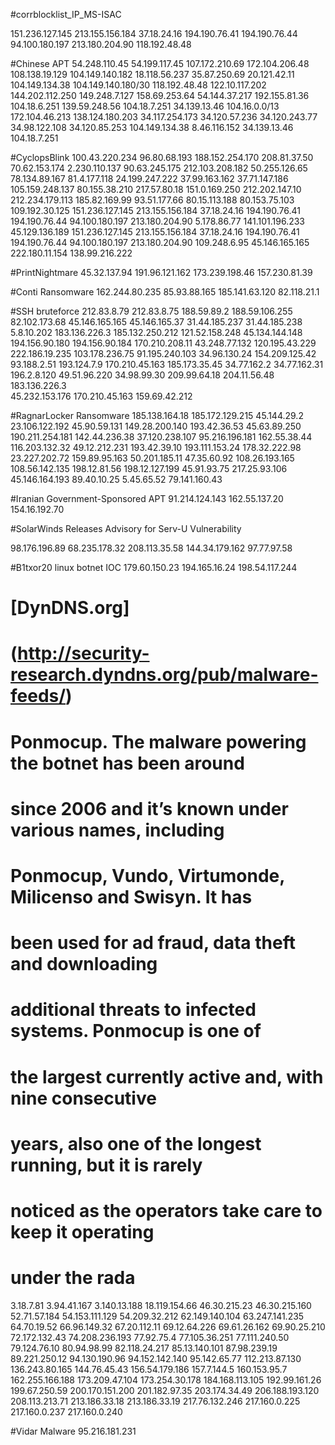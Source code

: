 #corrblocklist_IP_MS-ISAC

151.236.127.145
213.155.156.184
37.18.24.16
194.190.76.41
194.190.76.44
94.100.180.197
213.180.204.90
118.192.48.48

#Chinese APT
54.248.110.45
54.199.117.45
107.172.210.69
172.104.206.48
108.138.19.129
104.149.140.182
18.118.56.237
35.87.250.69
20.121.42.11
104.149.134.38
104.149.140.180/30
118.192.48.48
122.10.117.202
144.202.112.250
149.248.7.127
158.69.253.64
54.144.37.217
192.155.81.36
104.18.6.251 
139.59.248.56
104.18.7.251 
34.139.13.46
104.16.0.0/13
172.104.46.213
138.124.180.203
34.117.254.173
34.120.57.236
34.120.243.77
34.98.122.108
34.120.85.253
104.149.134.38
8.46.116.152
34.139.13.46
104.18.7.251

#CyclopsBlink
100.43.220.234
96.80.68.193
188.152.254.170
208.81.37.50
70.62.153.174
2.230.110.137
90.63.245.175
212.103.208.182
50.255.126.65
78.134.89.167
81.4.177.118
24.199.247.222
37.99.163.162
37.71.147.186
105.159.248.137
80.155.38.210
217.57.80.18
151.0.169.250
212.202.147.10
212.234.179.113
185.82.169.99
93.51.177.66
80.15.113.188
80.153.75.103
109.192.30.125
151.236.127.145
213.155.156.184
37.18.24.16
194.190.76.41
194.190.76.44
94.100.180.197
213.180.204.90
5.178.86.77
141.101.196.233 
45.129.136.189 
151.236.127.145
213.155.156.184
37.18.24.16
194.190.76.41
194.190.76.44
94.100.180.197
213.180.204.90
109.248.6.95
45.146.165.165
222.180.11.154
138.99.216.222

#PrintNightmare
45.32.137.94
191.96.121.162
173.239.198.46
157.230.81.39

#Conti Ransomware
162.244.80.235
85.93.88.165
185.141.63.120
82.118.21.1

#SSH bruteforce
212.83.8.79 
212.83.8.75
188.59.89.2
188.59.106.255
82.102.173.68
45.146.165.165
45.146.165.37
31.44.185.237
31.44.185.238
5.8.10.202
183.136.226.3
185.132.250.212	
121.52.158.248
45.134.144.148
194.156.90.180
194.156.90.184
170.210.208.11
43.248.77.132
120.195.43.229
222.186.19.235
103.178.236.75
91.195.240.103
34.96.130.24
154.209.125.42
93.188.2.51
193.124.7.9
170.210.45.163
185.173.35.45
34.77.162.2
34.77.162.31
196.2.8.120
49.51.96.220
34.98.99.30
209.99.64.18
204.11.56.48
183.136.226.3	
45.232.153.176
170.210.45.163
159.69.42.212


#RagnarLocker Ransomware
185.138.164.18
185.172.129.215
45.144.29.2
23.106.122.192
45.90.59.131
149.28.200.140
193.42.36.53
45.63.89.250
190.211.254.181
142.44.236.38
37.120.238.107
95.216.196.181
162.55.38.44
116.203.132.32
49.12.212.231
193.42.39.10
193.111.153.24
178.32.222.98
23.227.202.72
159.89.95.163
50.201.185.11 
47.35.60.92
108.26.193.165
108.56.142.135
198.12.81.56
198.12.127.199
45.91.93.75 
217.25.93.106
45.146.164.193
89.40.10.25
5.45.65.52
79.141.160.43

#Iranian Government-Sponsored APT 
91.214.124.143 
162.55.137.20 
154.16.192.70

#SolarWinds Releases Advisory for Serv-U Vulnerability

98.176.196.89
68.235.178.32
208.113.35.58
144.34.179.162
97.77.97.58
 
#B1txor20 linux botnet IOC
179.60.150.23
194.165.16.24
198.54.117.244


# [DynDNS.org] 
# (http://security-research.dyndns.org/pub/malware-feeds/) 
# Ponmocup. The malware powering the botnet has been around 
# since 2006 and it’s known under various names, including 
# Ponmocup, Vundo, Virtumonde, Milicenso and Swisyn. It has 
# been used for ad fraud, data theft and downloading 
# additional threats to infected systems. Ponmocup is one of 
# the largest currently active and, with nine consecutive 
# years, also one of the longest running, but it is rarely 
# noticed as the operators take care to keep it operating 
# under the rada
3.18.7.81
3.94.41.167
3.140.13.188
18.119.154.66
46.30.215.23
46.30.215.160
52.71.57.184
54.153.111.129
54.209.32.212
62.149.140.104
63.247.141.235
64.70.19.52
66.96.149.32
67.20.112.11
69.12.64.226
69.61.26.162
69.90.25.210
72.172.132.43
74.208.236.193
77.92.75.4
77.105.36.251
77.111.240.50
79.124.76.10
80.94.98.99
82.118.24.217
85.13.140.101
87.98.239.19
89.221.250.12
94.130.190.96
94.152.142.140
95.142.65.77
112.213.87.130
136.243.80.165
144.76.45.43
156.54.179.186
157.7.144.5
160.153.95.7
162.255.166.188
173.209.47.104
173.254.30.178
184.168.113.105
192.99.161.26
199.67.250.59
200.170.151.200
201.182.97.35
203.174.34.49
206.188.193.120
208.113.213.71
213.186.33.18
213.186.33.19
217.76.132.246
217.160.0.225
217.160.0.237
217.160.0.240

#Vidar Malware
95.216.181.231
